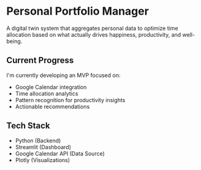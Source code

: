# Personal Portfolio Manager

A digital twin system that aggregates personal data to optimize time allocation based on what actually drives happiness, productivity, and well-being.

## Current Progress

I'm currently developing an MVP focused on:
- Google Calendar integration
- Time allocation analytics
- Pattern recognition for productivity insights
- Actionable recommendations

## Tech Stack

- Python (Backend)
- Streamlit (Dashboard)
- Google Calendar API (Data Source)
- Plotly (Visualizations)